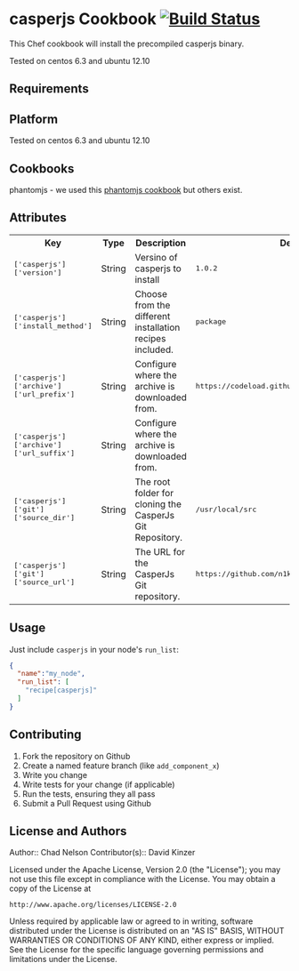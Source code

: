 casperjs Cookbook [![Build Status](https://secure.travis-ci.org/jenkinslaw/casperjs-cookbook.png?branch=master)](http://travis-ci.org/jenkinslaw/casperjs-cookbook)  
=================
This Chef cookbook will install the precompiled casperjs binary. 

Tested on centos 6.3 and ubuntu 12.10

Requirements
------------

## Platform
Tested on centos 6.3 and ubuntu 12.10


## Cookbooks

phantomjs - we used this [phantomjs cookbook](https://github.com/jenkinslaw/phantomjs) but others exist.  


Attributes
----------

<table>
  <tr>
    <th>Key</th>
    <th>Type</th>
    <th>Description</th>
    <th>Default</th>
  </tr>
  <tr>
    <td><tt>['casperjs']['version']</tt></td>
    <td>String</td>
    <td>Versino of casperjs to install</td>
    <td><tt>1.0.2</tt></td>
  </tr>
  <tr>
    <td><tt>['casperjs']['install_method']</tt></td>
    <td>String</td>
    <td>Choose from the different installation recipes included.</td>
    <td><tt>package</tt></td>
  </tr>
  <tr>
    <td><tt>['casperjs']['archive']['url_prefix']</tt></td>
    <td>String</td>
    <td>Configure where the archive is downloaded from.</td>
    <td><tt>https://codeload.github.com/n1k0/casperjs/zip/</tt></td>
  </tr>
    <td><tt>['casperjs']['archive']['url_suffix']</tt></td>
    <td>String</td>
    <td>Configure where the archive is downloaded from.</td>
    <td><tt></tt></td>
  </tr>
  <tr>
    <td><tt>['casperjs']['git']['source_dir']</tt></td>
    <td>String</td>
    <td>The root folder for cloning the CasperJs Git Repository.</td>
    <td><tt>/usr/local/src</tt></td>
  </tr>
    <td><tt>['casperjs']['git']['source_url']</tt></td>
    <td>String</td>
    <td>The URL for the CasperJs Git repository.</td>
    <td><tt>https://github.com/n1k0/casperjs.git</tt></td>
  </tr>
</table>

Usage
-----

Just include `casperjs` in your node's `run_list`:

```json
{
  "name":"my_node",
  "run_list": [
    "recipe[casperjs]"
  ]
}
```

Contributing
------------

1. Fork the repository on Github
2. Create a named feature branch (like `add_component_x`)
3. Write you change
4. Write tests for your change (if applicable)
5. Run the tests, ensuring they all pass
6. Submit a Pull Request using Github

License and Authors
-------------------
Author:: Chad Nelson
Contributor(s):: David Kinzer


Licensed under the Apache License, Version 2.0 (the "License");
you may not use this file except in compliance with the License.
You may obtain a copy of the License at

    http://www.apache.org/licenses/LICENSE-2.0

Unless required by applicable law or agreed to in writing, software
distributed under the License is distributed on an "AS IS" BASIS,
WITHOUT WARRANTIES OR CONDITIONS OF ANY KIND, either express or implied.
See the License for the specific language governing permissions and
limitations under the License.


